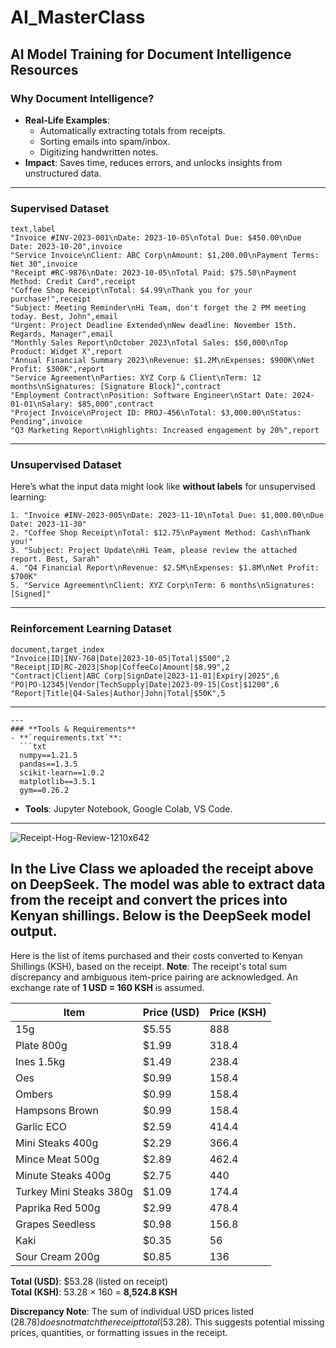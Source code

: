# AI_MasterClass

**AI Model Training for Document Intelligence Resources**
---
### **Why Document Intelligence?**
- **Real-Life Examples**:
  - Automatically extracting totals from receipts.
  - Sorting emails into spam/inbox.
  - Digitizing handwritten notes.
- **Impact**: Saves time, reduces errors, and unlocks insights from unstructured data.
---
### **Supervised Dataset**

```csv
text,label
"Invoice #INV-2023-001\nDate: 2023-10-05\nTotal Due: $450.00\nDue Date: 2023-10-20",invoice
"Service Invoice\nClient: ABC Corp\nAmount: $1,200.00\nPayment Terms: Net 30",invoice
"Receipt #RC-9876\nDate: 2023-10-05\nTotal Paid: $75.50\nPayment Method: Credit Card",receipt
"Coffee Shop Receipt\nTotal: $4.99\nThank you for your purchase!",receipt
"Subject: Meeting Reminder\nHi Team, don't forget the 2 PM meeting today. Best, John",email
"Urgent: Project Deadline Extended\nNew deadline: November 15th. Regards, Manager",email
"Monthly Sales Report\nOctober 2023\nTotal Sales: $50,000\nTop Product: Widget X",report
"Annual Financial Summary 2023\nRevenue: $1.2M\nExpenses: $900K\nNet Profit: $300K",report
"Service Agreement\nParties: XYZ Corp & Client\nTerm: 12 months\nSignatures: [Signature Block]",contract
"Employment Contract\nPosition: Software Engineer\nStart Date: 2024-01-01\nSalary: $85,000",contract
"Project Invoice\nProject ID: PROJ-456\nTotal: $3,000.00\nStatus: Pending",invoice
"Q3 Marketing Report\nHighlights: Increased engagement by 20%",report
```
---

### **Unsupervised Dataset**
Here’s what the input data might look like **without labels** for unsupervised learning:  
```text
1. "Invoice #INV-2023-005\nDate: 2023-11-10\nTotal Due: $1,000.00\nDue Date: 2023-11-30"
2. "Coffee Shop Receipt\nTotal: $12.75\nPayment Method: Cash\nThank you!"
3. "Subject: Project Update\nHi Team, please review the attached report. Best, Sarah"
4. "Q4 Financial Report\nRevenue: $2.5M\nExpenses: $1.8M\nNet Profit: $700K"
5. "Service Agreement\nClient: XYZ Corp\nTerm: 6 months\nSignatures: [Signed]"
```
---

### **Reinforcement Learning Dataset**
```csv
document,target_index
"Invoice|ID|INV-768|Date|2023-10-05|Total|$500",2
"Receipt|ID|RC-2023|Shop|CoffeeCo|Amount|$8.99",2
"Contract|Client|ABC Corp|SignDate|2023-11-01|Expiry|2025",6
"PO|PO-12345|Vendor|TechSupply|Date|2023-09-15|Cost|$1200",6
"Report|Title|Q4-Sales|Author|John|Total|$50K",5
```
---
```
---
### **Tools & Requirements**
- **`requirements.txt`**:
  ```txt
  numpy==1.21.5
  pandas==1.3.5
  scikit-learn==1.0.2
  matplotlib==3.5.1
  gym==0.26.2
  ```
- **Tools**: Jupyter Notebook, Google Colab, VS Code.

---
![Receipt-Hog-Review-1210x642](https://github.com/user-attachments/assets/6e1196dd-6c95-4cb7-a5e4-70fbd2042f2b)

In the Live Class we aploaded the receipt above on DeepSeek. The model was able to extract data from the receipt and convert the prices into Kenyan shillings. 
**Below is the DeepSeek model output.**
---
Here is the list of items purchased and their costs converted to Kenyan Shillings (KSH), based on the receipt. **Note**: The receipt's total sum discrepancy and ambiguous item-price pairing are acknowledged. An exchange rate of **1 USD = 160 KSH** is assumed.

| **Item**                | **Price (USD)** | **Price (KSH)** |
|-------------------------|-----------------|-----------------|
| 15g                     | $5.55           | 888             |
| Plate 800g              | $1.99           | 318.4           |
| Ines 1.5kg              | $1.49           | 238.4           |
| Oes                     | $0.99           | 158.4           |
| Ombers                  | $0.99           | 158.4           |
| Hampsons Brown          | $0.99           | 158.4           |
| Garlic ECO              | $2.59           | 414.4           |
| Mini Steaks 400g        | $2.29           | 366.4           |
| Mince Meat 500g         | $2.89           | 462.4           |
| Minute Steaks 400g      | $2.75           | 440             |
| Turkey Mini Steaks 380g | $1.09           | 174.4           |
| Paprika Red 500g        | $2.99           | 478.4           |
| Grapes Seedless         | $0.98           | 156.8           |
| Kaki                    | $0.35           | 56              |
| Sour Cream 200g         | $0.85           | 136             |

**Total (USD)**: $53.28 (listed on receipt)  
**Total (KSH)**: 53.28 × 160 = **8,524.8 KSH**  

**Discrepancy Note**: The sum of individual USD prices listed ($28.78) does not match the receipt total ($53.28). This suggests potential missing prices, quantities, or formatting issues in the receipt.
